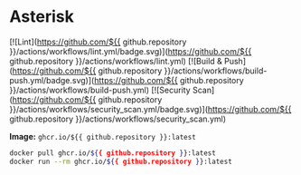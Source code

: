 # Asterisk

[![Lint](https://github.com/${{ github.repository }}/actions/workflows/lint.yml/badge.svg)](https://github.com/${{ github.repository }}/actions/workflows/lint.yml)
[![Build & Push](https://github.com/${{ github.repository }}/actions/workflows/build-push.yml/badge.svg)](https://github.com/${{ github.repository }}/actions/workflows/build-push.yml)
[![Security Scan](https://github.com/${{ github.repository }}/actions/workflows/security_scan.yml/badge.svg)](https://github.com/${{ github.repository }}/actions/workflows/security_scan.yml)

**Image:** `ghcr.io/${{ github.repository }}:latest`

```bash
docker pull ghcr.io/${{ github.repository }}:latest
docker run --rm ghcr.io/${{ github.repository }}:latest
